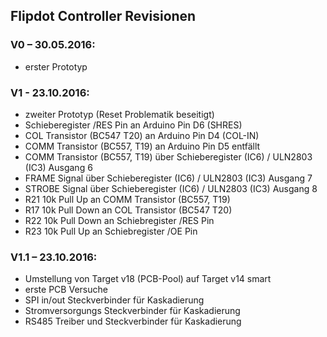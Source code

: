 ## Flipdot Controller Revisionen

### V0 – 30.05.2016:

* erster Prototyp

### V1 - 23.10.2016:
* zweiter Prototyp (Reset Problematik beseitigt)
* Schieberegister /RES Pin an Arduino Pin D6 (SHRES)
* COL Transistor (BC547 T20) an Arduino Pin D4 (COL-IN)
* COMM Transistor (BC557, T19)  an Arduino Pin D5 entfällt
* COMM Transistor (BC557, T19) über Schieberegister (IC6) / ULN2803 (IC3) Ausgang 6
* FRAME Signal über Schieberegister (IC6) / ULN2803 (IC3) Ausgang 7
* STROBE Signal über Schieberegister (IC6) / ULN2803 (IC3) Ausgang 8
* R21 10k Pull Up an COMM Transistor  (BC557, T19)
* R17 10k Pull Down an COL Transistor (BC547 T20)
* R22 10k Pull Down an Schiebregister /RES Pin 
* R23 10k Pull Up an Schiebregister /OE Pin  

### V1.1 – 23.10.2016:
* Umstellung von Target v18 (PCB-Pool) auf Target v14 smart
* erste PCB Versuche 
* SPI in/out Steckverbinder für Kaskadierung
* Stromversorgungs Steckverbinder für Kaskadierung
* RS485 Treiber und Steckverbinder für Kaskadierung
